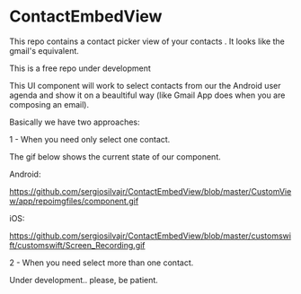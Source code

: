 # ContactEmbedView
This repo contains a contact picker view of your contacts . It looks like the gmail's equivalent.

This is a free repo under development


This UI component will work to select contacts from our the Android user agenda and show it on a beaultiful way (like Gmail App does when you are composing an email).

Basically we have two approaches:

1 - When you need only select one contact.

The gif below shows the current state of our component.

Android:

https://github.com/sergiosilvajr/ContactEmbedView/blob/master/CustomView/app/repoimgfiles/component.gif

iOS: 

https://github.com/sergiosilvajr/ContactEmbedView/blob/master/customswift/customswift/Screen_Recording.gif

2 -  When you need select more than one contact.

Under development.. please, be patient.

